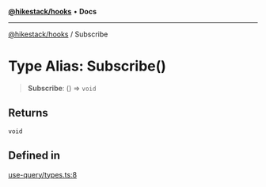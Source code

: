 [**@hikestack/hooks**](/official/reference/hooks/index.md) • **Docs**

***

[@hikestack/hooks](/official/reference/hooks/globals.md) / Subscribe

# Type Alias: Subscribe()

> **Subscribe**: () => `void`

## Returns

`void`

## Defined in

[use-query/types.ts:8](https://github.com/hikestack/hike/blob/2d4ca98e0cdf7a421674f597d4960cda8cd728c8/packages/hooks/src/use-query/types.ts#L8)
